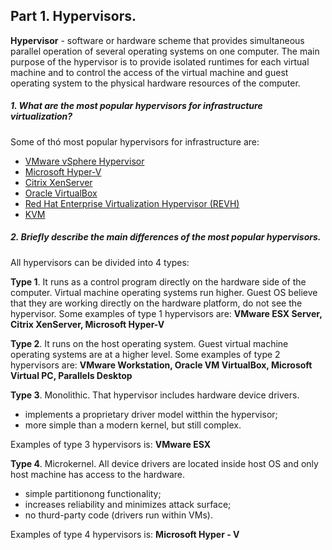 ## Part 1. Hypervisors.
**Hypervisor** - software or hardware scheme that provides simultaneous parallel operation of several operating systems on one computer.
The main purpose of the hypervisor is to provide isolated runtimes for each virtual machine and to control the access of the virtual machine and guest operating system to the physical hardware resources of the computer.
##### 1. What are the most popular hypervisors for infrastructure virtualization?
Some of thó most popular hypervisors for infrastructure are:
* [VMware vSphere Hypervisor](https://www.vmware.com/ru/products/vsphere-hypervisor.html)
* [Microsoft Hyper-V](https://docs.microsoft.com/ru-ru/virtualization/hyper-v-on-windows/about/)
* [Citrix XenServer](https://www.citrix.com/ru-ru/products/citrix-hypervisor/)
* [Oracle VirtualBox](https://www.virtualbox.org/)
* [Red Hat Enterprise Virtualization Hypervisor (REVH)](https://www.redhat.com/en/technologies/virtualization/enterprise-virtualization)
* [KVM](https://www.linux-kvm.org/page/Main_Page)

##### 2. Briefly describe the main differences of the most popular hypervisors.
All hypervisors can be divided into 4 types:

**Type 1**. It runs as a control program directly on the hardware side of the computer. Virtual machine operating systems run higher.
Guest OS believe that they are working directly on the hardware platform, do not see the hypervisor.
Some examples of type 1 hypervisors are: **VMware ESX Server, Citrix XenServer, Microsoft Hyper-V** 

**Type 2**. It runs on the host operating system. Guest virtual machine operating systems are at a higher level.
Some examples of type 2 hypervisors are: **VMware Workstation, Oracle VM VirtualBox, Microsoft Virtual PC, Parallels Desktop** 

**Type 3**. Monolithic. That hypervisor includes hardware device drivers.
- implements a proprietary driver model witthin the hypervisor;
- more simple than a modern kernel, but still complex.

Examples of type 3 hypervisors is: **VMware ESX**

**Type 4**. Microkernel. All device drivers are located inside host OS and only host machine has access to the hardware.
* simple partitionong functionality;
* increases reliability and minimizes attack surface;
* no thurd-party code (drivers run within VMs).

Examples of type 4 hypervisors is: **Microsoft Hyper - V**
